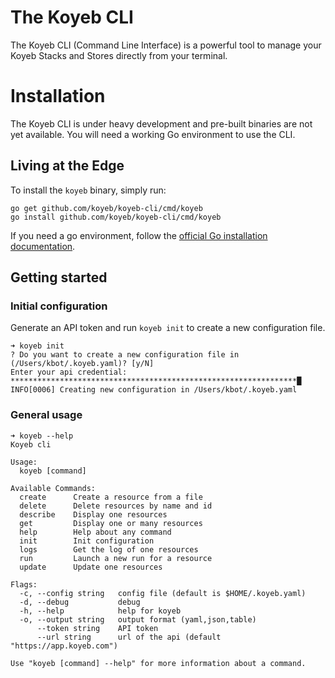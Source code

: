 # The Koyeb CLI
The Koyeb CLI (Command Line Interface) is a powerful tool to manage your Koyeb Stacks and Stores directly from your terminal.

# Installation

The Koyeb CLI is under heavy development and pre-built binaries are not yet available. You will need a working Go environment to use the CLI.

## Living at the Edge

To install the `koyeb` binary, simply run:

```shell
go get github.com/koyeb/koyeb-cli/cmd/koyeb
go install github.com/koyeb/koyeb-cli/cmd/koyeb
```

If you need a go environment, follow the [official Go installation documentation](https://golang.org/doc/install).

## Getting started

### Initial configuration

Generate an API token and run `koyeb init` to create a new configuration file.

```shell
➜ koyeb init
? Do you want to create a new configuration file in (/Users/kbot/.koyeb.yaml)? [y/N]
Enter your api credential: ****************************************************************█
INFO[0006] Creating new configuration in /Users/kbot/.koyeb.yaml
```

### General usage

```shell
➜ koyeb --help
Koyeb cli

Usage:
  koyeb [command]

Available Commands:
  create      Create a resource from a file
  delete      Delete resources by name and id
  describe    Display one resources
  get         Display one or many resources
  help        Help about any command
  init        Init configuration
  logs        Get the log of one resources
  run         Launch a new run for a resource
  update      Update one resources

Flags:
  -c, --config string   config file (default is $HOME/.koyeb.yaml)
  -d, --debug           debug
  -h, --help            help for koyeb
  -o, --output string   output format (yaml,json,table)
      --token string    API token
      --url string      url of the api (default "https://app.koyeb.com")

Use "koyeb [command] --help" for more information about a command.
```

